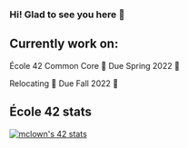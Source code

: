 ### Hi! Glad to see you here 👋 

## Currently work on:

École 42 Common Core 🔘 Due Spring 2022 📆

Relocating 🔘 Due Fall 2022 📆

## École 42 stats

[![mclown's 42 stats](https://badge42.vercel.app/api/v2/cl1or1xbp011209jw9sdpd6hm/stats?cursusId=21&coalitionId=94)](https://github.com/JaeSeoKim/badge42)

<!--
**Mitya-Avadyaev/Mitya-Avadyaev** is a ✨ _special_ ✨ repository because its `README.md` (this file) appears on your GitHub profile.

Here are some ideas to get you started:

- 🔭 I’m currently working on ...
- 🌱 I’m currently learning ...
- 👯 I’m looking to collaborate on ...
- 🤔 I’m looking for help with ...
- 💬 Ask me about ...
- 📫 How to reach me: ...
- 😄 Pronouns: ...
- ⚡ Fun fact: ...
-->
